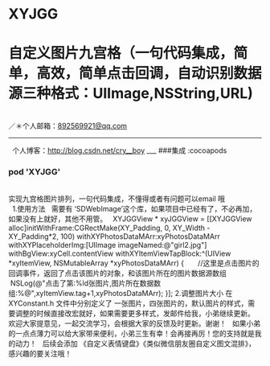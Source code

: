 # XYJGG
自定义图片九宫格（一句代码集成，简单，高效，简单点击回调，自动识别数据源三种格式：UIImage,NSString,URL) 
===
 <br>／＊个人邮箱：892569921@qq.com<br/>
 ___
    个人博客：http://blog.csdn.net/cry__boy
    ___
  ###集成 :cocoapods 
  ### pod 'XYJGG'
   <br>实现九宫格图片排列，一句代码集成，不懂得或者有问题可以email 哦<br/>
   1.使用方法
   需要有  ‘SDWebImage’这个库，如果项目中已经有了，不必再加，如果没有上就好，其他不用管。
   XYJGGView * xyJGGView = [[XYJGGView alloc]initWithFrame:CGRectMake(XY_Padding, 0, XY_Width - XY_Padding*2, 100) withXYPhotosDataMArr:xyPhotosDataMArr withXYPlaceholderImg:[UIImage imageNamed:@"girl2.jpg"] withBgView:xyCell.contentView withXYItemViewTapBlock:^(UIView *xyItemView, NSMutableArray *xyPhotosDataMArr) {
        //这里是点击图片的回调事件，返回了点击该图片的对象，和该图片所在的图片数据源数组
      NSLog(@"点击了第:%ld张图片,图片所在数据数组:%@",xyItemView.tag+1,xyPhotosDataMArr);
    }];
    2.调整图片大小
在 XYConstant.h 文件中分别定义了 一张图片，四张图片的，默认图片的样式，需要调整的时候直接改宏就好，如果需要更多样式，发邮件给我，小弟继续更新。
   欢迎大家提意见，一起交流学习，会根据大家的反馈及时更新。谢谢！
   如果小弟的一点点薄力可以给大家带来便利，小弟三生有幸！会再接再厉！您的支持就是我的动力！
   后续会添加 《自定义表情键盘》《类似微信朋友圈自定义图文混排》，感兴趣的要关注哦！

